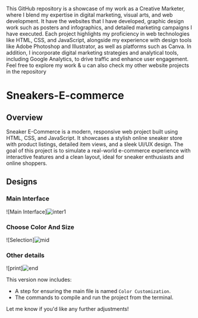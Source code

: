 This GitHub repository is a showcase of my work as a Creative Marketer, where I blend my expertise in digital marketing, visual arts, and web development.
It have the websites that I have developed, graphic design work such as posters and infographics, and detailed marketing campaigns I have executed.
Each project highlights my proficiency in web technologies like HTML, CSS, and JavaScript, alongside my experience with design tools like Adobe Photoshop and Illustrator, as well as platforms such as Canva.
In addition, I incorporate digital marketing strategies and analytical tools, including Google Analytics, to drive traffic and enhance user engagement.
Feel free to explore my work & u can also check my other website projects in the repository 

# Sneakers-E-commerce

## Overview
Sneaker E-Commerce is a modern, responsive web project built using HTML, CSS, and JavaScript. It showcases a stylish online sneaker store with product listings, detailed item views, and a sleek UI/UX design. The goal of this project is to simulate a real-world e-commerce experience with interactive features and a clean layout, ideal for sneaker enthusiasts and online shoppers.

## Designs

### Main Interface
![Main Interface]![inter1](https://github.com/AtulYadav321/Marketer/blob/3724f059a008be9c826384ba4844e480c9d66d20/Car%20Poster.png)



### Choose Color And Size
![Selection]![mid](https://github.com/user-attachments/assets/7bb84a8a-08c7-444d-8389-e3d0edf4786d)

### Other details
![print]![end](https://github.com/user-attachments/assets/46960707-d0bb-4e87-936b-a4a90a18cae0)


This version now includes:
- A step for ensuring the main file is named `Color Customization`.
- The commands to compile and run the project from the terminal. 

Let me know if you'd like any further adjustments!
